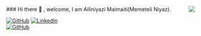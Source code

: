 
<img align="right" src="https://github-readme-stats.vercel.app/api?username=fkcailiniyazi&show_icons=true&icon_color=278ECF&text_color=718096&bg_color=f7f7f7&hide_title=true" />
### Hi there 👋 , welcome, I am Ailiniyazi Maimaiti(Memeteli Niyaz).

<a href="https://github.com/fkcailiniyazi"><img src="https://img.shields.io/github/followers/fkcailiniyazi.svg?label=GitHub&style=social" alt="GitHub"></a>
<a href="https://www.linkedin.com/in/ailiniyazi-maimaiti-6b4382190/">
<img src="https://img.shields.io/badge/LinkedIn--_.svg?style=social&logo=linkedin" alt="LinkedIn"></a>	   
<a href="https://github.com/fkcailiniyazi"><img src="https://visitor-badge.glitch.me/badge?page_id=fkcailiniyazi" alt="GitHub"></a>







